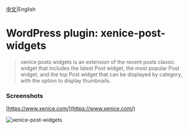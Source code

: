 [中文](README_CN.md)|English

# WordPress plugin: xenice-post-widgets
> xenice posts widgets is an extension of the recent posts classic widget that includes the latest Post widget, the most popular Post widget, and the top Post widget that can be displayed by category, with the option to display thumbnails.  

### Screenshots

[https://www.xenice.com/](https://www.xenice.com/)

![xenice-post-widgets](https://raw.githubusercontent.com/xenice/xenice-post-widgets/master/screenshot.png)